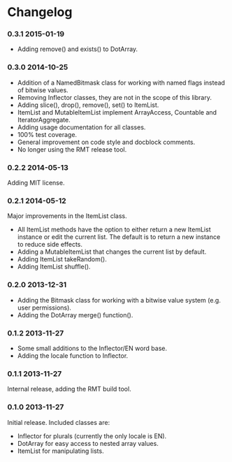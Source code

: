 Changelog
=========

### 0.3.1 2015-01-19

* Adding remove() and exists() to DotArray.

### 0.3.0 2014-10-25

* Addition of a NamedBitmask class for working with named flags
  instead of bitwise values.
* Removing Inflector classes, they are not in the scope of this
  library.
* Adding slice(), drop(), remove(), set() to ItemList.
* ItemList and MutableItemList implement ArrayAccess, Countable and
  IteratorAggregate.
* Adding usage documentation for all classes.
* 100% test coverage.
* General improvement on code style and docblock comments.
* No longer using the RMT release tool.

### 0.2.2 2014-05-13

Adding MIT license.

### 0.2.1 2014-05-12

Major improvements in the ItemList class.

* All ItemList methods have the option to either return a new ItemList
  instance or edit the current list. The default is to return a new
  instance to reduce side effects.
* Adding a MutableItemList that changes the current list by default.
* Adding ItemList takeRandom().
* Adding ItemList shuffle().

### 0.2.0 2013-12-31

* Adding the Bitmask class for working with a bitwise value system (e.g. user permissions).
* Adding the DotArray merge() function().

### 0.1.2 2013-11-27

* Some small additions to the Inflector/EN word base.
* Adding the locale function to Inflector.

### 0.1.1 2013-11-27

Internal release, adding the RMT build tool.

### 0.1.0 2013-11-27

Initial release. Included classes are:

* Inflector for plurals (currently the only locale is EN).
* DotArray for easy access to nested array values.
* ItemList for manipulating lists.
